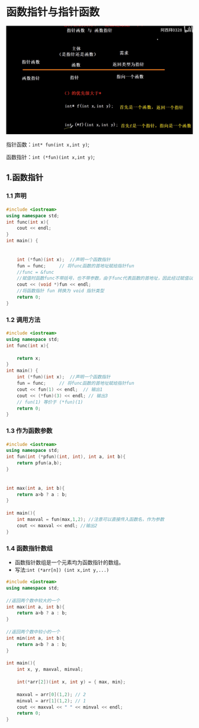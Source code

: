 # **函数指针与指针函数**

![alt text](image.png)

指针函数：`int* fun(int x,int y)`;

函数指针：`int (*fun)(int x,int y)`;

## **1.函数指针**

### 1.1 声明

```cpp
#include <iostream>
using namespace std;
int func(int x){
    cout << endl;
}
int main() {


    int (*fun)(int x);  //声明一个函数指针
    fun = func;     // 将func函数的首地址赋给指针fun
    //func = &func
    //赋值时函数func不带括号，也不带参数，由于func代表函数的首地址，因此经过赋值以后，指针fun就指向函数func(x)的首地址。
    cout << (void *)fun << endl;
    //将函数指针 fun 转换为 void 指针类型
    return 0;
}
```


### 1.2 调用方法

```cpp
#include <iostream>
using namespace std;
int func(int x){

    return x;
}
int main() {
    int (*fun)(int x);  //声明一个函数指针
    fun = func;     // 将func函数的首地址赋给指针fun
    cout << fun(1) << endl;  // 输出1
    cout << (*fun)(3) << endl; // 输出3
    // fun(1) 等价于 (*fun)(1)
    return 0;
}
```

### 1.3 作为函数参数

```cpp
#include <iostream>
using namespace std;
int fun(int (*pfun)(int, int), int a, int b){
    return pfun(a,b);
}


int max(int a, int b){
    return a>b ? a : b;
}

int main(){
    int maxval = fun(max,1,2); //注意可以直接传入函数名，作为参数
    cout << maxval << endl; //输出2
}
```

### 1.4 函数指针数组

- 函数指针数组是一个元素均为函数指针的数组。
- 写法:`int (*arr[n]) (int x,int y,...)`

```cpp
#include <iostream>
using namespace std;

//返回两个数中较大的一个
int max(int a, int b){
    return a>b ? a : b;
}

//返回两个数中较小的一个
int min(int a, int b){
    return a<b ? a : b;
}

int main(){
    int x, y, maxval, minval;

    int(*arr[2])(int x, int y) = { max, min};

    maxval = arr[0](1,2); // 2
    minval = arr[1](1,2); // 1
    cout << maxval << " " << minval << endl;
    return 0;
}


```



